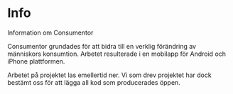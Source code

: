 # Info
Information om Consumentor

Consumentor grundades för att bidra till en verklig förändring av människors konsumtion. Arbetet resulterade i en mobilapp för Android och iPhone plattformen.

Arbetet på projektet las emellertid ner. Vi som drev projektet har dock bestämt oss för att lägga all kod som producerades öppen. 
